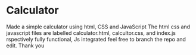 # Calculator
Made a simple calculator using html, CSS and JavaScript
The html css and javascript files are labelled calculator.html, calcultor.css, and index.js rspectively
fully functional, Js integrated
feel free to branch the repo and edit. Thank you
